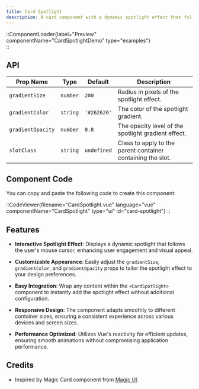 ```yaml
---
title: Card Spotlight
description: A card component with a dynamic spotlight effect that follows the mouse cursor, enhancing visual interactivity.
---
```


::ComponentLoader{label="Preview" componentName="CardSpotlightDemo" type="examples"}  
::

## API

| Prop Name         | Type     | Default     | Description                                                 |
| ----------------- | -------- | ----------- | ----------------------------------------------------------- |
| `gradientSize`    | `number` | `200`       | Radius in pixels of the spotlight effect.                   |
| `gradientColor`   | `string` | `'#262626'` | The color of the spotlight gradient.                        |
| `gradientOpacity` | `number` | `0.8`       | The opacity level of the spotlight gradient effect.         |
| `slotClass`       | `string` | `undefined` | Class to apply to the parent container containing the slot. |

## Component Code

You can copy and paste the following code to create this component:

::CodeViewer{filename="CardSpotlight.vue" language="vue" componentName="CardSpotlight" type="ui" id="card-spotlight"}
::

## Features

- **Interactive Spotlight Effect**: Displays a dynamic spotlight that follows the user's mouse cursor, enhancing user engagement and visual appeal.

- **Customizable Appearance**: Easily adjust the `gradientSize`, `gradientColor`, and `gradientOpacity` props to tailor the spotlight effect to your design preferences.

- **Easy Integration**: Wrap any content within the `<CardSpotlight>` component to instantly add the spotlight effect without additional configuration.

- **Responsive Design**: The component adapts smoothly to different container sizes, ensuring a consistent experience across various devices and screen sizes.

- **Performance Optimized**: Utilizes Vue's reactivity for efficient updates, ensuring smooth animations without compromising application performance.

## Credits

- Inspired by Magic Card component from [Magic UI](https://magicui.design/docs/components/magic-card).
